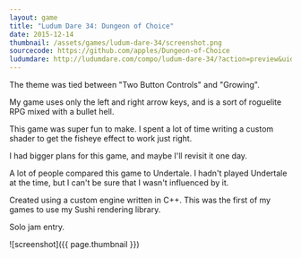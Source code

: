 ```yaml
---
layout: game
title: "Ludum Dare 34: Dungeon of Choice"
date: 2015-12-14
thumbnail: /assets/games/ludum-dare-34/screenshot.png
sourcecode: https://github.com/apples/Dungeon-of-Choice
ludumdare: http://ludumdare.com/compo/ludum-dare-34/?action=preview&uid=10296
---
```


The theme was tied between "Two Button Controls" and "Growing".

My game uses only the left and right arrow keys, and is a sort of roguelite RPG mixed with a bullet hell.

This game was super fun to make.
I spent a lot of time writing a custom shader to get the fisheye effect to work just right.

I had bigger plans for this game, and maybe I'll revisit it one day.

A lot of people compared this game to Undertale.
I hadn't played Undertale at the time, but I can't be sure that I wasn't influenced by it.

Created using a custom engine written in C++.
This was the first of my games to use my Sushi rendering library.

Solo jam entry.

![screenshot]({{ page.thumbnail }})
